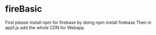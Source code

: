 # fireBasic

First please install npm for firebase by doing 
  npm install firebase
Then in app1.js add the whole CDN for Webapp.

